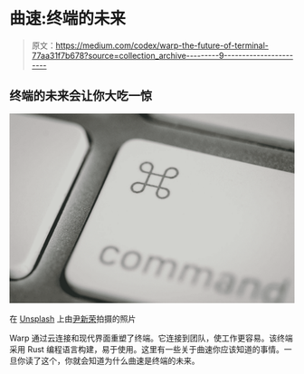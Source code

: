 # 曲速:终端的未来

> 原文：<https://medium.com/codex/warp-the-future-of-terminal-77aa31f7b678?source=collection_archive---------9----------------------->

## 终端的未来会让你大吃一惊

![](img/f4d0c937568bc6bc66b5c877e7542ddb.png)

在 [Unsplash](https://unsplash.com?utm_source=medium&utm_medium=referral) 上由[尹新荣](https://unsplash.com/@insungyoon?utm_source=medium&utm_medium=referral)拍摄的照片

Warp 通过云连接和现代界面重塑了终端。它连接到团队，使工作更容易。该终端采用 Rust 编程语言构建，易于使用。这里有一些关于曲速你应该知道的事情。一旦你读了这个，你就会知道为什么曲速是终端的未来。